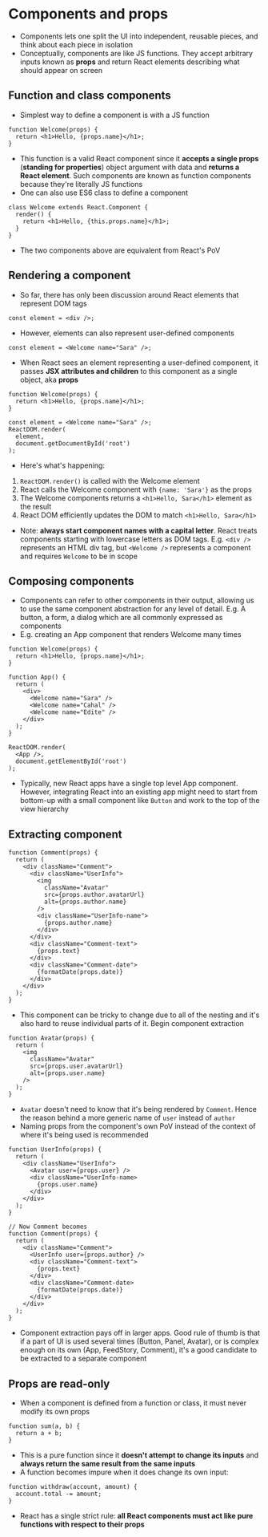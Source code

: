 # Components and props

- Components lets one split the UI into independent, reusable pieces, and think about each piece in isolation
- Conceptually, components are like JS functions. They accept arbitrary inputs known as **props** and return React elements describing what should appear on screen

## Function and class components

- Simplest way to define a component is with a JS function

```
function Welcome(props) {
  return <h1>Hello, {props.name}</h1>;
}
```

- This function is a valid React component since it **accepts a single props** (**standing for properties**) object argument with data and **returns a React element**. Such components are known as function components because they're literally JS functions
- One can also use ES6 class to define a component

```
class Welcome extends React.Component {
  render() {
    return <h1>Hello, {this.props.name}</h1>;
  }
}
```

- The two components above are equivalent from React's PoV

## Rendering a component

- So far, there has only been discussion around React elements that represent DOM tags

`const element = <div />;`

- However, elements can also represent user-defined components

`const element = <Welcome name="Sara" />;`

- When React sees an element representing a user-defined component, it passes **JSX attributes and children** to this component as a single object, aka **props**

```
function Welcome(props) {
  return <h1>Hello, {props.name}</h1>;
}

const element = <Welcome name="Sara" />;
ReactDOM.render(
  element,
  document.getDocumentById('root')
);
```

- Here's what's happening:
1. `ReactDOM.render()` is called with the Welcome element
2. React calls the Welcome component with `{name: 'Sara'}` as the props
3. The Welcome components returns a `<h1>Hello, Sara</h1>` element as the result
4. React DOM efficiently updates the DOM to match `<h1>Hello, Sara</h1>`

- Note: **always start component names with a capital letter**. React treats components starting with lowercase letters as DOM tags. E.g. `<div />` represents an HTML div tag, but `<Welcome />` represents a component and requires `Welcome` to be in scope

## Composing components

- Components can refer to other components in their output, allowing us to use the same component abstraction for any level of detail. E.g. A button, a form, a dialog which are all commonly expressed as components
- E.g. creating an App component that renders Welcome many times

```
function Welcome(props) {
  return <h1>Hello, {props.name}</h1>;
}

function App() {
  return (
    <div>
      <Welcome name="Sara" />
      <Welcome name="Cahal" />
      <Welcome name="Edite" />
    </div>
  );
}

ReactDOM.render(
  <App />,
  document.getElementById('root')
);
```

- Typically, new React apps have a single top level App component. However, integrating React into an existing app might need to start from bottom-up with a small component like `Button` and work to the top of the view hierarchy

## Extracting component

```
function Comment(props) {
  return (
    <div className="Comment">
      <div className="UserInfo">
        <img
          className="Avatar"
          src={props.author.avatarUrl}
          alt={props.author.name}
        />
        <div className="UserInfo-name">
          {props.author.name}
        </div>
      </div>
      <div className="Comment-text">
        {props.text}
      </div>
      <div className="Comment-date">
        {formatDate(props.date)}
      </div>
    </div>
  );
}
```

- This component can be tricky to change due to all of the nesting and it's also hard to reuse individual parts of it. Begin component extraction

```
function Avatar(props) {
  return (
    <img
      className="Avatar"
      src={props.user.avatarUrl}
      alt={props.user.name}
    />
  );
}
```

- `Avatar` doesn't need to know that it's being rendered by `Comment`. Hence the reason behind a more generic name of `user` instead of `author`
- Naming props from the component's own PoV instead of the context of where it's being used is recommended

```
function UserInfo(props) {
  return (
    <div className="UserInfo">
      <Avatar user={props.user} />
      <div className="UserInfo-name>
        {props.user.name}
      </div>
    </div>
  );
}
```

```
// Now Comment becomes
function Comment(props) {
  return (
    <div className="Comment">
      <UserInfo user={props.author} />
      <div className="Comment-text">
        {props.text}
      </div>
      <div className="Comment-date>
        {formatDate(props.date)}
      </div>
    </div>
  );
}
```

- Component extraction pays off in larger apps. Good rule of thumb is that if a part of UI is used several times (Button, Panel, Avatar), or is complex enough on its own (App, FeedStory, Comment), it's a good candidate to be extracted to a separate component

## Props are read-only

- When a component is defined from a function or class, it must never modify its own props

```
function sum(a, b) {
  return a + b;
}
```

- This is a pure function since it **doesn't attempt to change its inputs** and **always return the same result from the same inputs**
- A function becomes impure when it does change its own input:

```
function withdraw(account, amount) {
  account.total -= amount;
}
```

- React has a single strict rule: **all React components must act like pure functions with respect to their props**